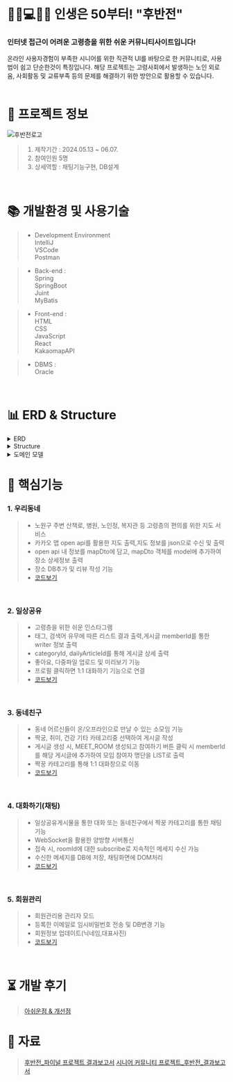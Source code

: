 # 🙎‍♀️💻🙎‍♂️ 인생은 50부터! "후반전"


### 인터넷 접근이 어려운 고령층을 위한 쉬운 커뮤니티사이트입니다!
온라인 사용자경험이 부족한 시니어를 위한 직관적 UI를 바탕으로 한 커뮤니티로, 사용법이 쉽고 단순한것이 특징입니다. 해당 프로젝트는 고령사회에서 발생하는 노인 외로움, 사회활동 및 교류부족 등의 문제를 해결하기 위한 방안으로 활용할 수 있습니다.
</br>
</br>

 # 📃 프로젝트 정보
![후반전로고](https://github.com/beetnalhee/project_secondHalf/assets/151362604/1e685c84-4af4-4709-8588-57035c85c3d8)
 
> 1. 제작기간 : 2024.05.13 ~ 06.07.
> 2. 참여인원 5명
> 3. 상세역할 : 채팅기능구현, DB설계
</br>

# 📚 개발환경 및 사용기술

> * Development Environment</br>
> IntelliJ</br>
> VSCode</br>
> Postman</br>

> * Back-end : </br>
> Spring</br>
> SpringBoot</br>
> Juint</br>
> MyBatis<br />

> * Front-end : </br>
> HTML</br>
> CSS</br>
> JavaScript</br>
> React</br>
> KakaomapAPI</br>

> * DBMS :</br>
> Oracle<br />


<br />

# 📊 ERD & Structure
<details>
<summary>ERD</summary>
<div markdown="1">

<img src="https://github.com/beetnalhee/project_secondHalf/assets/151362604/98e01b43-01ff-4fc5-a91d-41c291b568ec" width="600" height="400"/></br>

</div>
</details>

<details>
<summary>Structure</summary>
<div markdown="1">

<img src="https://github.com/beetnalhee/project_secondHalf/assets/151362604/07f6fe74-5d69-45be-b1c1-8a3eefd2a913" width="600" height="350"/></br>

</div>
</details>

<details>
<summary>도메인 모델</summary>
<div markdown="1">

<img src="https://github.com/beetnalhee/project_secondHalf/assets/151362604/9aef6bc1-b82c-4dc4-996b-f925b088ae38" width="600" height="400"/></br>


</div>
</details>

# 🔑 핵심기능

### 1. 우리동네 
> * 노원구 주변 산책로, 병원, 노인정, 복지관 등 고령층의 편의를 위한 지도 서비스
> * 카카오 맵 open api를 활용한 지도 출력,지도 정보를 json으로 수신 및 출력
> * open api 내 정보를 mapDto에 담고, mapDto 객체를 model에 추가하여 장소 상세정보 출력
> * 장소 DB추가 및 리뷰 작성 기능</br>
> * [코드보기](https://github.com/beetnalhee/project_secondHalf/blob/main/src/main/java/com/ezen/springmvc/web/map/controller/MapController.java)
</br>

### 2. 일상공유 
> * 고령층을 위한 쉬운 인스타그램 
> * 태그, 검색어 유무에 따른 리스트 결과 출력,게시글 memberId를 통한 writer 정보 출력
> * categoryId, dailyArticleId를 통해 게시글 상세 출력
> * 좋아요, 다중파일 업로드 및 미리보기 기능
> * 프로필 클릭하면 1:1 대화하기 기능으로 연결</br>
> * [코드보기](https://github.com/beetnalhee/project_secondHalf/blob/main/src/main/java/com/ezen/springmvc/web/daily/controller/DailyController.java)
</br>

### 3. 동네친구
> * 동네 어르신들이 온/오프라인으로 만날 수 있는 소모임 기능
> * 짝궁, 취미, 건강 기타 카테고리중 선택하여 게시글 작성
> * 게시글 생성 시, MEET_ROOM 생성되고 참여하기 버튼 클릭 시 memberId를 해당 게시글에 추가하여 모임 참여자 명단을 LIST로 출력
> * 짝꿍 카테고리를 통해 1:1 대화창으로 이동</br>
> *  [코드보기](https://github.com/beetnalhee/project_secondHalf/blob/main/src/main/java/com/ezen/springmvc/web/meet/controller/MeetController.java)
</br>

### 4. 대화하기(채팅) 
> * 일상공유게시물을 통한 대화 또는 동네친구에서 짝꿍 카테고리를 통한 채팅기능
> * WebSocket을 활용한 양방향 서버통신
> * 접속 시, roomId에 대한 subscribe로 지속적인 메세지 수신 가능
> * 수신한 메세지를 DB에 저장, 채팅화면에 DOM처리</br>
> *  [코드보기](https://github.com/beetnalhee/project_secondHalf/blob/main/src/main/java/com/ezen/springmvc/web/chat/controller/ChatRoomController.java)
</br>

### 5. 회원관리 
> * 회원관리용 관리자 모드 
> * 등록한 이메일로 임시비밀번호 전송 및 DB변경 기능
> * 회원정보 업데이트(닉네임,대표사진)
> *  [코드보기](https://github.com/beetnalhee/project_secondHalf/blob/main/src/main/java/com/ezen/springmvc/web/member/controller/MemberController.java)
</br>


# ⏳ 개발 후기
> [아쉬운점 & 개선점](https://www.notion.so/fa1c547f67304c3fa7e783bd66e7eb60?pvs=4)


# 📘 자료
> [후반전_파이널 프로젝트 결과보고서](https://github.com/user-attachments/files/15816163/_._.pdf)
> [시니어 커뮤니티 프로젝트_후반전_결과보고서](https://github.com/user-attachments/files/18513970/_._.pdf)



